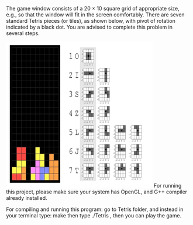 The game window consists of a 20 × 10 square grid of appropriate size, e.g., so that the window will fit in the screen comfortably. There are seven standard Tetris pieces (or tiles), as shown below, with pivot of rotation indicated by a black dot. You are advised to complete this problem in several steps.

<img src="Tetris.png" width="400" height="400" display="block">
For running this project, please make sure your system has OpenGL, and G++ compiler already installed.

For compiling and running this program: go to Tetris folder, and instead in your terminal type: make then type ./Tetris , then you can play the game.
